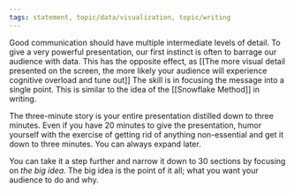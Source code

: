 ```yaml
---
tags: statement, topic/data/visualization, topic/writing
---
```

Good communication should have multiple intermediate levels of detail. To give a very powerful presentation, our first instinct is often to barrage our audience with data. This has the opposite effect, as [[The more visual detail presented on the screen, the more likely your audience will experience cognitive overload and tune out]] The skill is in focusing the message into a single point. This is similar to the idea of the [[Snowflake Method]] in writing. 

The three-minute story is your entire presentation distilled down to three minutes. Even if you have 20 minutes to give the presentation, humor yourself with the exercise of getting rid of anything non-essential and get it down to three minutes. You can always expand later.

You can take it a step further and narrow it down to 30 sections by focusing on *the big idea*. The big idea is the point of it all; what you want your audience to do and why.
